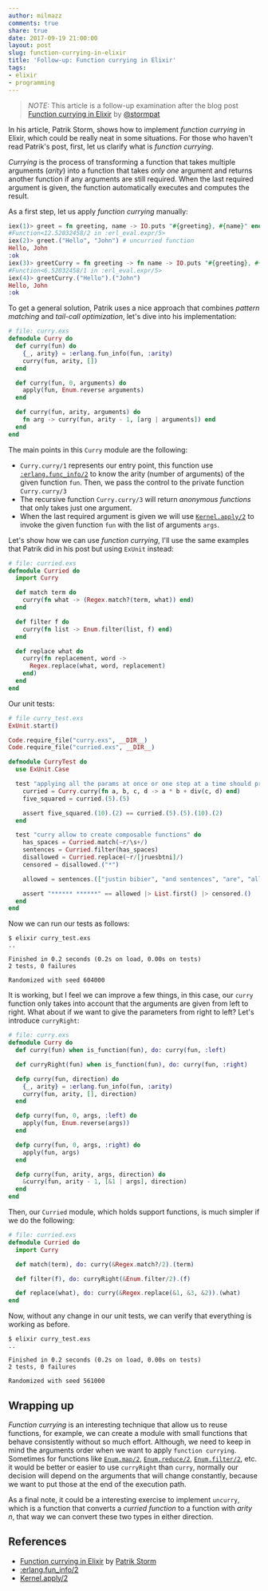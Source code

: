 ```yaml
---
author: milmazz
comments: true
share: true
date: 2017-09-19 21:00:00
layout: post
slug: function-currying-in-elixir
title: 'Follow-up: Function currying in Elixir'
tags:
- elixir
- programming
---
```


> *NOTE:* This article is a follow-up examination after the blog post
> [Function currying in Elixir][1] by [@stormpat][2]

In his article, Patrik Storm, shows how to implement _function currying_ in
Elixir, which could be really neat in some situations. For those who haven't
read Patrik's post, first, let us clarify what is _function currying_.

*Currying* is the process of transforming a function that takes multiple arguments
(_arity_) into a function that takes _only one_ argument and returns another
function if any arguments are still required. When the last required argument is
given, the function automatically executes and computes the result.

As a first step, let us apply _function currying_ manually:

```elixir
iex(1)> greet = fn greeting, name -> IO.puts "#{greeting}, #{name}" end
#Function<12.52032458/2 in :erl_eval.expr/5>
iex(2)> greet.("Hello", "John") # uncurried function
Hello, John
:ok
iex(3)> greetCurry = fn greeting -> fn name -> IO.puts "#{greeting}, #{name}" end end
#Function<6.52032458/1 in :erl_eval.expr/5>
iex(4)> greetCurry.("Hello").("John")
Hello, John
:ok
```

To get a general solution, Patrik uses a nice approach that combines _pattern
matching_ and _tail-call optimization_, let's dive into his implementation:


```elixir
# file: curry.exs
defmodule Curry do
  def curry(fun) do
    {_, arity} = :erlang.fun_info(fun, :arity)
    curry(fun, arity, [])
  end

  def curry(fun, 0, arguments) do
    apply(fun, Enum.reverse arguments)
  end

  def curry(fun, arity, arguments) do
    fn arg -> curry(fun, arity - 1, [arg | arguments]) end
  end
end
```

The main points in this `Curry` module are the following:

* `Curry.curry/1` represents our entry point, this function use
  [`:erlang.func_info/2`][3] to know the arity (number of arguments) of the given
  function `fun`. Then, we pass the control to the private function
  `Curry.curry/3`
* The recursive function `Curry.curry/3` will return _anonymous functions_ that
  only takes just one argument.
* When the last required argument is given we will use [`Kernel.apply/2`][4] to
  invoke the given function `fun` with the list of arguments `args`.

Let's show how we can use _function currying_, I'll use the same examples
that Patrik did in his post but using `ExUnit` instead:

```elixir
# file: curried.exs
defmodule Curried do
  import Curry

  def match term do
    curry(fn what -> (Regex.match?(term, what)) end)
  end

  def filter f do
    curry(fn list -> Enum.filter(list, f) end)
  end

  def replace what do
    curry(fn replacement, word ->
      Regex.replace(what, word, replacement)
    end)
  end
end
```

Our unit tests:

```elixir
# file curry_test.exs
ExUnit.start()

Code.require_file("curry.exs", __DIR__)
Code.require_file("curried.exs", __DIR__)

defmodule CurryTest do
  use ExUnit.Case

  test "applying all the params at once or one step at a time should produce same results" do
    curried = Curry.curry(fn a, b, c, d -> a * b + div(c, d) end)
    five_squared = curried.(5).(5)

    assert five_squared.(10).(2) == curried.(5).(5).(10).(2)
  end

  test "curry allow to create composable functions" do
    has_spaces = Curried.match(~r/\s+/)
    sentences = Curried.filter(has_spaces)
    disallowed = Curried.replace(~r/[jruesbtni]/)
    censored = disallowed.("*")

    allowed = sentences.(["justin bibier", "and sentences", "are", "allowed"])

    assert "****** ******" == allowed |> List.first() |> censored.()
  end
end
```

Now we can run our tests as follows:

```console
$ elixir curry_test.exs
..

Finished in 0.2 seconds (0.2s on load, 0.00s on tests)
2 tests, 0 failures

Randomized with seed 604000
```

It is working, but I feel we can improve a few things, in this case, our `curry`
function only takes into account that the arguments are given from left to
right. What about if we want to give the parameters from right to left? Let's
introduce `curryRight`:

```elixir
# file: curry.exs
defmodule Curry do
  def curry(fun) when is_function(fun), do: curry(fun, :left)

  def curryRight(fun) when is_function(fun), do: curry(fun, :right)

  defp curry(fun, direction) do
    {_, arity} = :erlang.fun_info(fun, :arity)
    curry(fun, arity, [], direction)
  end

  defp curry(fun, 0, args, :left) do
    apply(fun, Enum.reverse(args))
  end

  defp curry(fun, 0, args, :right) do
    apply(fun, args)
  end

  defp curry(fun, arity, args, direction) do
    &curry(fun, arity - 1, [&1 | args], direction)
  end
end
```

Then, our `Curried` module, which holds support functions, is much simpler if we
do the following:

```elixir
# file: curried.exs
defmodule Curried do
  import Curry

  def match(term), do: curry(&Regex.match?/2).(term)

  def filter(f), do: curryRight(&Enum.filter/2).(f)

  def replace(what), do: curry(&Regex.replace(&1, &3, &2)).(what)
end
```

Now, without any change in our unit tests, we can verify that everything is
working as before.

```console
$ elixir curry_test.exs
..

Finished in 0.2 seconds (0.2s on load, 0.00s on tests)
2 tests, 0 failures

Randomized with seed 561000
```

## Wrapping up

_Function currying_ is an interesting technique that allow us to reuse
functions, for example, we can create a module with small functions that behave
consistently without so much effort. Although, we need to keep in mind the
arguments order when we want to apply `function currying`. Sometimes for
functions like [`Enum.map/2`][5], [`Enum.reduce/2`][6], [`Enum.filter/2`][7],
etc. it would be better or easier to use `curryRight` than `curry`, normally
our decision will depend on the arguments that will change constantly, because
we want to put those at the end of the execution path.

As a final note, it could be a interesting exercise to implement `uncurry`,
which is a function that converts a _curried function_ to a function with _arity_
*n*, that way we can convert these two types in either direction.

## References

* [Function currying in Elixir][1] by [Patrik Storm][2]
* [:erlang.fun_info/2][3]
* [Kernel.apply/2][4]

[1]: http://blog.patrikstorm.com/function-currying-in-elixir
[2]: https://twitter.com/stormpat
[3]: https://erlang.org/doc/man/erlang.html#fun_info-2
[4]: https://hexdocs.pm/elixir/master/Kernel.html#apply/2
[5]: https://hexdocs.pm/elixir/master/Enum.html#map/2
[6]: https://hexdocs.pm/elixir/master/Enum.html#reduce/2
[7]: https://hexdocs.pm/elixir/master/Enum.html#filter/2

